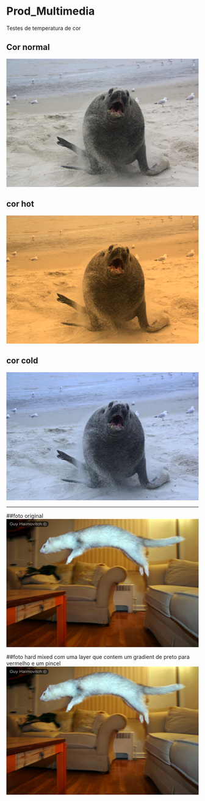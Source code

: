 # Prod_Multimedia

Testes de temperatura de cor

## Cor normal
![alt text](sea_liao_og.jpg)

## cor hot
![alt text](sea_liao_hot.png)

## cor cold
![alt text](sea_liao_never_hot.jpg)

--------------------------------------------------------------------------------------

##foto original
![alt text](cursed_ferret_og.jpg)

##foto hard mixed com uma layer que contem um gradient de preto para vermelho e um pincel
![alt text](cursed_ferret_og.jpg)
